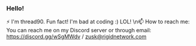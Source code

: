 ### Hello!
⚡ I'm thread90. Fun fact! I'm bad at coding :) LOL!
\n📫 How to reach me: You can reach me on my Discord server or through email: https://discord.gg/wSgMWdv / zusk@rigidnetwork.com

<!--
**thread90/thread90** is a ✨ _special_ ✨ repository because its `README.md` (this file) appears on your GitHub profile.

Here are some ideas to get you started:

- 🔭 I’m currently working on ...
- 🌱 I’m currently learning ...
- 👯 I’m looking to collaborate on ...
- 🤔 I’m looking for help with ...
- 💬 Ask me about ...
- 📫 How to reach me: ...
- 😄 Pronouns: ...
- ⚡ Fun fact: ...
-->
